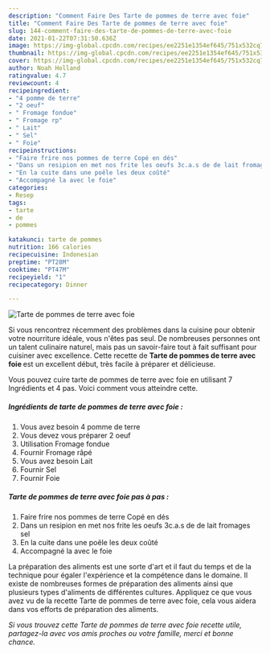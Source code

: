 ```yaml
---
description: "Comment Faire Des Tarte de pommes de terre avec foie"
title: "Comment Faire Des Tarte de pommes de terre avec foie"
slug: 144-comment-faire-des-tarte-de-pommes-de-terre-avec-foie
date: 2021-01-22T07:31:50.636Z
image: https://img-global.cpcdn.com/recipes/ee2251e1354ef645/751x532cq70/tarte-de-pommes-de-terre-avec-foie-photo-principale-de-la-recette.jpg
thumbnail: https://img-global.cpcdn.com/recipes/ee2251e1354ef645/751x532cq70/tarte-de-pommes-de-terre-avec-foie-photo-principale-de-la-recette.jpg
cover: https://img-global.cpcdn.com/recipes/ee2251e1354ef645/751x532cq70/tarte-de-pommes-de-terre-avec-foie-photo-principale-de-la-recette.jpg
author: Noah Holland
ratingvalue: 4.7
reviewcount: 4
recipeingredient:
- "4 pomme de terre"
- "2 oeuf"
- " Fromage fondue"
- " Fromage rp"
- " Lait"
- " Sel"
- " Foie"
recipeinstructions:
- "Faire frire nos pommes de terre Copé en dés"
- "Dans un resipion en met nos frite les oeufs 3c.a.s de de lait fromages sel"
- "En la cuite dans une poêle les deux coûté"
- "Accompagné la avec le foie"
categories:
- Resep
tags:
- tarte
- de
- pommes

katakunci: tarte de pommes 
nutrition: 166 calories
recipecuisine: Indonesian
preptime: "PT28M"
cooktime: "PT47M"
recipeyield: "1"
recipecategory: Dinner

---
```



![Tarte de pommes de terre avec foie](https://img-global.cpcdn.com/recipes/ee2251e1354ef645/751x532cq70/tarte-de-pommes-de-terre-avec-foie-photo-principale-de-la-recette.jpg)

Si vous rencontrez récemment des problèmes dans la cuisine pour obtenir votre nourriture idéale, vous n'êtes pas seul. De nombreuses personnes ont un talent culinaire naturel, mais pas un savoir-faire tout à fait suffisant pour cuisiner avec excellence. Cette recette de <strong> Tarte de pommes de terre avec foie </strong> est un excellent début, très facile à préparer et délicieuse.

<!--inarticleads1-->

Vous pouvez cuire tarte de pommes de terre avec foie en utilisant 7 Ingrédients et 4 pas. Voici comment vous atteindre cette.

##### Ingrédients de tarte de pommes de terre avec foie :

1. Vous avez besoin 4 pomme de terre
1. Vous devez vous préparer 2 oeuf
1. Utilisation  Fromage fondue
1. Fournir  Fromage râpé
1. Vous avez besoin  Lait
1. Fournir  Sel
1. Fournir  Foie




<!--inarticleads2-->

##### Tarte de pommes de terre avec foie pas à pas :

1. Faire frire nos pommes de terre Copé en dés
1. Dans un resipion en met nos frite les oeufs 3c.a.s de de lait fromages sel
1. En la cuite dans une poêle les deux coûté
1. Accompagné la avec le foie




<!--inarticleads1-->

<p>
La préparation des aliments est une sorte d'art et il faut du temps et de la technique pour égaler l'expérience et la compétence dans le domaine. Il existe de nombreuses formes de préparation des aliments ainsi que plusieurs types d'aliments de différentes cultures. Appliquez ce que vous avez vu de la recette Tarte de pommes de terre avec foie, cela vous aidera dans vos efforts de préparation des aliments.
</p>

<p>
<i>Si vous trouvez cette Tarte de pommes de terre avec foie recette utile, partagez-la avec vos amis proches ou votre famille, merci et bonne chance.</i>
</p>
